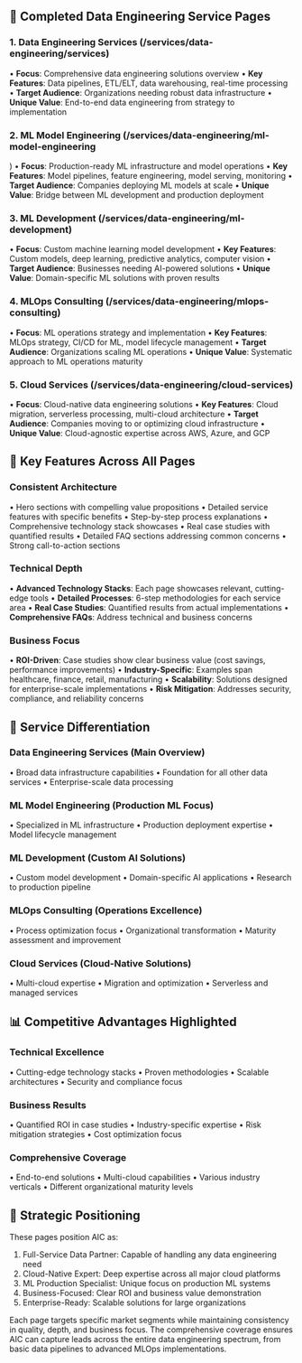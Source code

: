 ## 🎯 Completed Data Engineering Service Pages

### 1. Data Engineering Services (/services/data-engineering/services)
• **Focus**: Comprehensive data engineering solutions overview
• **Key Features**: Data pipelines, ETL/ELT, data warehousing, real-time 
processing
• **Target Audience**: Organizations needing robust data infrastructure
• **Unique Value**: End-to-end data engineering from strategy to 
implementation

### 2. ML Model Engineering (/services/data-engineering/ml-model-engineering
)
• **Focus**: Production-ready ML infrastructure and model operations
• **Key Features**: Model pipelines, feature engineering, model serving, 
monitoring
• **Target Audience**: Companies deploying ML models at scale
• **Unique Value**: Bridge between ML development and production deployment

### 3. ML Development (/services/data-engineering/ml-development)
• **Focus**: Custom machine learning model development
• **Key Features**: Custom models, deep learning, predictive analytics, 
computer vision
• **Target Audience**: Businesses needing AI-powered solutions
• **Unique Value**: Domain-specific ML solutions with proven results

### 4. MLOps Consulting (/services/data-engineering/mlops-consulting)
• **Focus**: ML operations strategy and implementation
• **Key Features**: MLOps strategy, CI/CD for ML, model lifecycle 
management
• **Target Audience**: Organizations scaling ML operations
• **Unique Value**: Systematic approach to ML operations maturity

### 5. Cloud Services (/services/data-engineering/cloud-services)
• **Focus**: Cloud-native data engineering solutions
• **Key Features**: Cloud migration, serverless processing, multi-cloud 
architecture
• **Target Audience**: Companies moving to or optimizing cloud 
infrastructure
• **Unique Value**: Cloud-agnostic expertise across AWS, Azure, and GCP

## 🔧 Key Features Across All Pages

### **Consistent Architecture**
• Hero sections with compelling value propositions
• Detailed service features with specific benefits
• Step-by-step process explanations
• Comprehensive technology stack showcases
• Real case studies with quantified results
• Detailed FAQ sections addressing common concerns
• Strong call-to-action sections

### **Technical Depth**
• **Advanced Technology Stacks**: Each page showcases relevant, cutting-
edge tools
• **Detailed Processes**: 6-step methodologies for each service area
• **Real Case Studies**: Quantified results from actual implementations
• **Comprehensive FAQs**: Address technical and business concerns

### **Business Focus**
• **ROI-Driven**: Case studies show clear business value (cost savings, 
performance improvements)
• **Industry-Specific**: Examples span healthcare, finance, retail, 
manufacturing
• **Scalability**: Solutions designed for enterprise-scale implementations
• **Risk Mitigation**: Addresses security, compliance, and reliability 
concerns

## 🎯 Service Differentiation

### **Data Engineering Services** (Main Overview)
• Broad data infrastructure capabilities
• Foundation for all other data services
• Enterprise-scale data processing

### **ML Model Engineering** (Production ML Focus)
• Specialized in ML infrastructure
• Production deployment expertise
• Model lifecycle management

### **ML Development** (Custom AI Solutions)
• Custom model development
• Domain-specific AI applications
• Research to production pipeline

### **MLOps Consulting** (Operations Excellence)
• Process optimization focus
• Organizational transformation
• Maturity assessment and improvement

### **Cloud Services** (Cloud-Native Solutions)
• Multi-cloud expertise
• Migration and optimization
• Serverless and managed services

## 📊 Competitive Advantages Highlighted

### **Technical Excellence**
• Cutting-edge technology stacks
• Proven methodologies
• Scalable architectures
• Security and compliance focus

### **Business Results**
• Quantified ROI in case studies
• Industry-specific expertise
• Risk mitigation strategies
• Cost optimization focus

### **Comprehensive Coverage**
• End-to-end solutions
• Multi-cloud capabilities
• Various industry verticals
• Different organizational maturity levels

## 🚀 Strategic Positioning

These pages position AIC as:

1. Full-Service Data Partner: Capable of handling any data engineering need
2. Cloud-Native Expert: Deep expertise across all major cloud platforms
3. ML Production Specialist: Unique focus on production ML systems
4. Business-Focused: Clear ROI and business value demonstration
5. Enterprise-Ready: Scalable solutions for large organizations

Each page targets specific market segments while maintaining consistency in
quality, depth, and business focus. The comprehensive coverage ensures AIC
can capture leads across the entire data engineering spectrum, from basic 
data pipelines to advanced MLOps implementations.